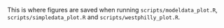 This is where figures are saved when running `scripts/modeldata_plot.R`, `scripts/simpledata_plot.R` and `scripts/westphilly_plot.R`.